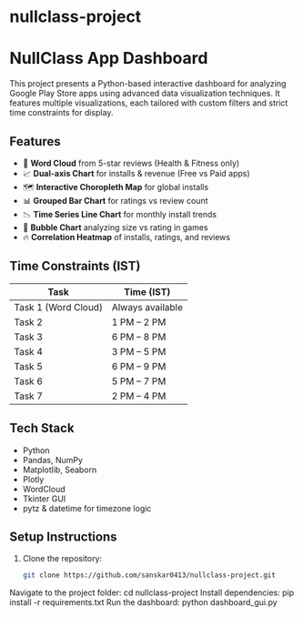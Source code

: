 # nullclass-project
# NullClass App Dashboard

This project presents a Python-based interactive dashboard for analyzing Google Play Store apps using advanced data visualization techniques. It features multiple visualizations, each tailored with custom filters and strict time constraints for display.

## Features

- 📌 **Word Cloud** from 5-star reviews (Health & Fitness only)
- 📈 **Dual-axis Chart** for installs & revenue (Free vs Paid apps)
- 🗺️ **Interactive Choropleth Map** for global installs
- 📊 **Grouped Bar Chart** for ratings vs review count
- 📉 **Time Series Line Chart** for monthly install trends
- 🧼 **Bubble Chart** analyzing size vs rating in games
- 🔥 **Correlation Heatmap** of installs, ratings, and reviews

## Time Constraints (IST)

| Task                | Time (IST)        |
|---------------------|------------------|
| Task 1 (Word Cloud) | Always available |
| Task 2              | 1 PM – 2 PM      |
| Task 3              | 6 PM – 8 PM      |
| Task 4              | 3 PM – 5 PM      |
| Task 5              | 6 PM – 9 PM      |
| Task 6              | 5 PM – 7 PM      |
| Task 7              | 2 PM – 4 PM      |

## Tech Stack

- Python
- Pandas, NumPy
- Matplotlib, Seaborn
- Plotly
- WordCloud
- Tkinter GUI
- pytz & datetime for timezone logic

## Setup Instructions

1. Clone the repository:
   ```bash
   git clone https://github.com/sanskar0413/nullclass-project.git
Navigate to the project folder:
cd nullclass-project
Install dependencies:
pip install -r requirements.txt
Run the dashboard:
python dashboard_gui.py
